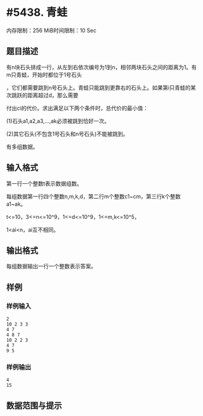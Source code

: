 # #5438. 青蛙

内存限制：256 MiB时间限制：10 Sec

## 题目描述

有n块石头排成一行，从左到右依次编号为1到n，相邻两块石头之间的距离为1。有m只青蛙，开始时都位于1号石头

，它们都需要跳到n号石头上。青蛙只能跳到更靠右的石头上。如果第i只青蛙的某次跳跃的距离超过d，那么需要

付出ci的代价。求出满足以下两个条件时，总代价的最小值：

(1)石头a1,a2,a3,&hellip;,ak必须被跳到恰好一次。

(2)其它石头(不包含1号石头和n号石头)不能被跳到。

有多组数据。

## 输入格式

第一行一个整数t表示数据组数。

每组数据第一行四个整数n,m,k,d，第二行m个整数c1~cm，第三行k个整数a1~ak。

t<=10，3<=n<=10^9，1<=d<=10^9，1<=m,k<=10^5，

1<ai<n，ai互不相同。

## 输出格式

每组数据输出一行一个整数表示答案。

## 样例

### 样例输入

    
    2
    10 2 3 3
    4 7
    4 8 7
    10 2 2 3
    4 7
    9 5
    

### 样例输出

    
    4
    15
    
    

## 数据范围与提示
